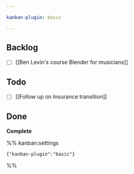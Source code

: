 ```yaml
---

kanban-plugin: basic

---
```


## Backlog

- [ ] [[Ben Levin's course  Blender for musicians]]


## Todo

- [ ] [[Follow up on Insurance transition]]


## Done

**Complete**




%% kanban:settings
```
{"kanban-plugin":"basic"}
```
%%